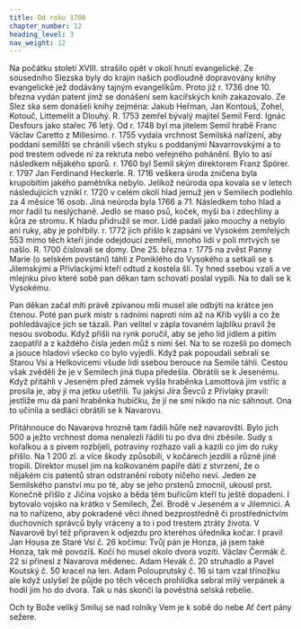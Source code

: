 ```yaml
---
title: Od roku 1700
chapter_number: 12
heading_level: 3
nav_weight: 12
---
```




Na počátku století XVIII. strašilo opět v okolí hnutí evangelické. Ze sousedního Slezska byly do
krajin našich podloudně dopravovány knihy evangelické jež dodávány tajným evangelíkům. Proto
již r. 1736 dne 10. března vydán patent jímž se donášení sem kacířských knih zakazovalo. Ze Slez­
ska sem donášeli knihy zejména: Jakub Heřman, Jan Kontouš, Zohel, Kotouč, Littemelit a Dlouhý.
R. 1753 zemřel bývalý majitel Semil Ferd. Ignác Desfours jako stařec 76 letý. Od r. 1748 byl ma­
jitelem Semil hrabě Franc Václav Caretto z Millesimo. r. 1755 vydala vrchnost Semilská nařízení,
aby poddaní semilští se chránili všech styku s poddanými Navarrovskými a to pod trestem odvede­
ní za rekruta nebo veřejného pohánění. Bylo to asi následkem nějakého sporů. r. 1760 byl Semil­
ským direktorem Franz Spörer. r. 1797 Jan Ferdinand Heckerle.
R. 1716 veškera úroda zničena byla krupobitím jakého pamětníka nebylo. Jelikož neúroda opa­
kovala se v letech následujících vznikl r. 1720 v celém okolí hlad jemuž jen v Semilech podlehlo za
4 měsíce 16 osob. Jiná neúroda byla 1766 a 71. Následkem toho hlad a mor řadil tu neslýchaně.
Jedlo se maso psů, koček, myši ba i zdechliny a kůra ze stromu. K hladu přidružil se mor. Lidé
padali jako mouchy a nebylo ani ruky, aby je pohřbily. r. 1772 jich přišlo k zapsáni ve Vysokém
zemřelých 553 mimo těch kteří jinde odejdoucí zemřeli, mnoho lidí v poli mrtvých se našlo.
R. 1700 číslovali se domy.
Dne 25. března r. 1775 na zvěst Panny Marie (o selském povstání) táhli z Poniklého do Vysokého
a setkali se s Jilemskými a Přivlackými kteří odtud z kostela šli. Ty hned ssebou vzali a ve mlejnku
pivo které sobě pan děkan tam schovati poslal vypili. Na to dali se k Vysokému.


Pan děkan začal míti právě zpívanou mši musel ale odbýti na krátce jen čtenou. Poté pan purk­
mistr s radními naproti ním až na Křib vyšli a co že pohledávajíce jích se tázali. Pan velitel v zápla­
tovaném lajblíku pravíl že nesou svobodu. Když přišli na rynk poručil, aby se jeho lid jídlem a pitím
zaopatřil a z každého čísla jeden můž s nimi šel. Na to se rozešli po domech a jsouce hladovi všecko
co bylo vyjedli. Když pak popoudali sebrali se Starou Vsi a Helkovicemi všude lidi ssebou berouce
na Semile táhli. Cestou však zvěděli že je v Semilech jiná tlupa předešla. Obrátili se k Jesenému.
Když přitáhli v Jeseném před zámek vyšla hraběnka Lamottová jim vstříc a prosila je, aby ji ma­
jetku ušetřili. Tu jakýsi Jíra Ševců z Přivlaky pravil: jestliže mu dá paní hraběnka hubičku, že jí ne­
smí nikdo na nic sáhnout. Ona to učinila a sedláci obrátili se k Navarovu.

Přitáhnouce do Navarova hrozně tam řádili hůře než navarovští. Bylo jich 500 a ježto vrchnost
doma nenalezli řádili tu po dva dni zběsile. Sudy s kořalkou a s pivem rozbíjeli, potraviny rozhazo­
vali a kazili co jim do ruky přišlo. Na 1 200 zl. a více škody způsobili, v kočárech jezdili a různé jiné
tropili. Direktor musel jim na kolkovaném papíře dáti z stvrzení, že o nějakém cis patentů stran
odstranění roboty ničeho neví. Jeden ze Semilského panství mu po té, aby se jeho prstenů zmocnil,
ukousl prst.
Konečně přišlo z Jičína vojsko a běda těm buřicům kteří tu ještě dopadeni. I bytovalo vojsko na
krátko v Semilech, Žel. Brodě v Jeseném a v Jilemnici. A na to nařízeno, aby pokradené věci ihned
bezprostředně či prostřednictvím duchovních správců byly vráceny a to i pod trestem ztráty života.
V Navarově byl též připraven k odjezdu pro kteréhos úředníka kočar. I pravil Jan Housa ze Staré
Vsi č. 26 kočímu: Tvůj pán je Honza, já jsem také Honza, tak mě povozíš. Kočí ho musel okolo
dvora voziti. Václav Čermák č. 22 si přinesl z Navarova mědenec. Adam Hevák č. 20 struhadlo
a Pavel Koutský č. 50 kracel na len. Adam Polouprutský č. 16 si tam vzal třínožku ale když uslyšel
že půjde po těch věcech prohlídka sebral milý verpánek a hodil jim ho do dvora. Tak u nás skonči­
la pověstná selská rebelie.


Och ty Bože veliký
Smiluj se nad rolníky
Vem je k sobě do nebe
Ať čert pány sežere.

